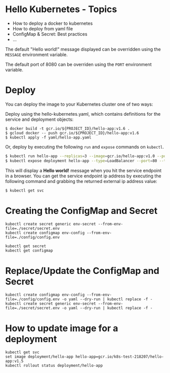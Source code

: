 # Hello Kubernetes -  Topics
* How to deploy a docker to kubernetes
* How to deploy from yaml file
* ConfigMap & Secret: Best practices
* ...

The default "Hello world!" message displayed can be overridden using the `MESSAGE` environment variable.

The default port of 8080 can be overriden using the `PORT` environment variable.

# Deploy

You can deploy the image to your Kubernetes cluster one of two ways:

Deploy using the hello-kubernetes.yaml, which contains definitions for the service and deployment objects:

```
$ docker build -t gcr.io/${PROJECT_ID}/hello-app:v1.6 .
$ gcloud docker -- push gcr.io/${PROJECT_ID}/hello-app:v1.6
$ kubectl apply -f yaml/hello-app.yaml
```

Or, deploy by executing the following `run` and `expose` commands on `kubectl`. 

```bash
$ kubectl run hello-app --replicas=3 --image=gcr.io/hello-app:v1.0 --port=8080
$ kubectl expose deployment hello-app --type=LoadBalancer --port=80 --target-port=8080 --name=hello-app
```

This will display a **Hello world!** message when you hit the service endpoint in a browser. You can get the service endpoint ip address by executing the following command and grabbing the returned external ip address value:

```bash
$ kubectl get svc
```

# Creating the ConfigMap and Secret
```
kubectl create secret generic env-secret --from-env-file=./secret/secret.env
kubectl create configmap env-config --from-env-file=./config/config.env

kubectl get secret
kubectl get configmap
```

# Replace/Update the ConfigMap and Secret
```
kubectl create configmap env-config --from-env-file=./config/config.env -o yaml --dry-run | kubectl replace -f -
kubectl create secret generic env-secret --from-env-file=./secret/secret.env -o yaml --dry-run | kubectl replace -f -
```

# How to update image for a deployment
```
kubectl get svc
set image deployment/hello-app hello-app=gcr.io/k8s-test-218207/hello-app:v1.5
kubectl rollout status deployment/hello-app
```
